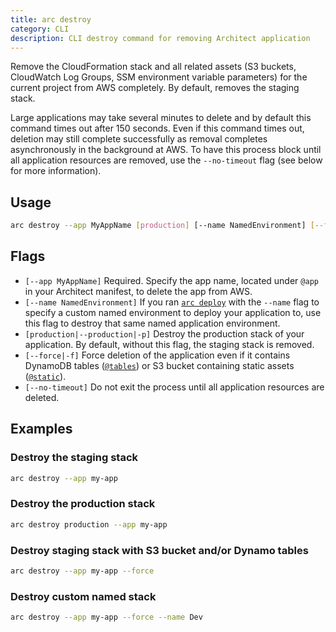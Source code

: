 ```yaml
---
title: arc destroy
category: CLI
description: CLI destroy command for removing Architect application
---
```


Remove the CloudFormation stack and all related assets (S3 buckets, CloudWatch Log Groups, SSM environment variable parameters) for the current project from AWS completely. By default, removes the staging stack.

Large applications may take several minutes to delete and by default this command times out after 150 seconds. Even if this command times out, deletion may still complete successfully as removal completes asynchronously in the background at AWS. To have this process block until all application resources are removed, use the `--no-timeout` flag (see below for more information).

## Usage

```bash
arc destroy --app MyAppName [production] [--name NamedEnvironment] [--force]
```

## Flags

- `[--app MyAppName]` Required. Specify the app name, located under `@app` in your Architect manifest, to delete the app from AWS.
- `[--name NamedEnvironment]` If you ran [`arc deploy`][deploy] with the `--name` flag to specify a custom named environment to deploy your application to, use this flag to destroy that same named application environment.
- `[production|--production|-p]` Destroy the production stack of your application. By default, without this flag, the staging stack is removed.
- `[--force|-f]` Force deletion of the application even if it contains DynamoDB tables ([`@tables`][tables]) or S3 bucket containing static assets ([`@static`][static]).
- `[--no-timeout]` Do not exit the process until all application resources are deleted.

## Examples

### Destroy the staging stack

```bash
arc destroy --app my-app
```

### Destroy the production stack

```bash
arc destroy production --app my-app
```

### Destroy staging stack with S3 bucket and/or Dynamo tables

```bash
arc destroy --app my-app --force
```

### Destroy custom named stack

```bash
arc destroy --app my-app --force --name Dev
```

[deploy]: deploy
[tables]: ../project-manifest/tables
[static]: ../project-manifest/static
